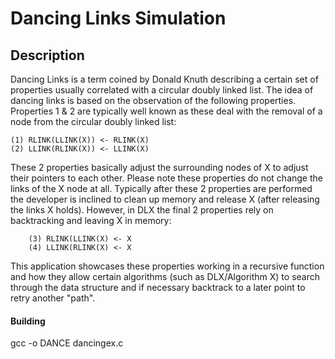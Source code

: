 # Dancing Links Simulation

## Description

Dancing Links is a term coined by Donald Knuth describing a certain set of properties usually correlated with a circular doubly linked list. The idea of dancing links is based on the observation of the following properties. Properties 1 & 2 are typically well known as these deal with the removal of a node from the circular doubly linked list:

	(1) RLINK(LLINK(X)) <- RLINK(X)
	(2) LLINK(RLINK(X)) <- LLINK(X)

These 2 properties basically adjust the surrounding nodes of X to adjust their pointers to each other. Please note these properties do not change the links of the X node at all. Typically after these 2 properties are performed the developer is inclined to clean up memory and release X (after releasing the links X holds). However, in DLX the final 2 properties rely on backtracking and leaving X in memory:

      	(3) RLINK(LLINK(X) <- X
      	(4) LLINK(RLINK(X) <- X
      
This application showcases these properties working in a recursive function and how they allow certain algorithms (such as DLX/Algorithm X) to search through the data structure and if necessary backtrack to a later point to retry another "path".

#### Building

gcc -o DANCE dancingex.c